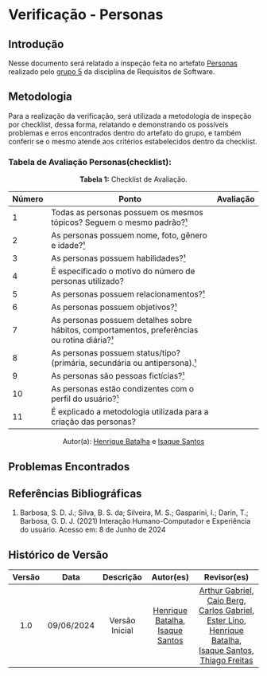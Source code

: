# Verificação - Personas

## Introdução

Nesse documento será relatado a inspeção feita no artefato [Personas](https://requisitos-de-software.github.io/2024.1-Sinesp_Cidadao/elicitacao/personas/) realizado pelo [grupo 5](https://github.com/Requisitos-de-Software/2024.1-Sinesp_Cidadao) da disciplina de Requisitos de Software.

## Metodologia 

Para a realização da verificação, será utilizada a metodologia de inspeção por checklist, dessa forma, relatando e demonstrando os possíveis problemas e erros encontrados dentro do artefato do grupo, e também conferir se o mesmo atende aos critérios estabelecidos dentro da checklist.


### Tabela de Avaliação Personas(checklist):

<font><p style="text-align: center">**Tabela 1:** Checklist de Avaliação.</p></font>

| Número | Ponto | Avaliação |
| ------------- | ------------- | ------------- |
| 1 | Todas as personas possuem os mesmos tópicos? Seguem o mesmo padrão?[¹](#ref1) |  |
| 2 | As personas possuem nome, foto, gênero e idade?[¹](#ref1) |  |
| 3 | As personas possuem habilidades?[¹](#ref1) |  |
| 4 | É especificado o motivo do número de personas utilizado? |  |
| 5 | As personas possuem relacionamentos?[¹](#ref1) |  |
| 6 | As personas possuem objetivos?[¹](#ref1) |  |
| 7 | As personas possuem detalhes sobre hábitos, comportamentos, preferências ou rotina diária?[¹](#ref1) |  |
| 8 | As personas possuem status/tipo? (primária, secundária ou antipersona).[¹](#ref1) |  |
| 9 | As personas são pessoas fictícias?[¹](#ref1) |  |
| 10 | As personas estão condizentes com o perfil do usuário?[¹](#ref1) |  |
| 11 | É explicado a metodologia utilizada para a criação das personas? |  |
<div align="center">Autor(a): <a href="https://github.com/HeBatalha">Henrique Batalha</a> e <a href="https://github.com/IsaqueSH">Isaque Santos</a></div>
					


## Problemas Encontrados


## Referências Bibliográficas 

<a id="ref1"></a>

1. Barbosa, S. D. J.; Silva, B. S. da; Silveira, M. S.; Gasparini, I.; Darin, T.; Barbosa, G. D. J. (2021) Interação Humano-Computador e Experiência do usuário. Acesso em: 8 de Junho de 2024


## Histórico de Versão

| Versão |    Data    |                      Descrição                      |      Autor(es)      | Revisor(es)  |
| :----: | :--------: | :-------------------------------------------------: | :-----------------: | :----------: |
|  1.0   | 09/06/2024 | Versão Inicial | [Henrique Batalha](https://github.com/HeBatalha), [Isaque Santos](https://github.com)|  [Arthur Gabriel](ArthurGabrieel), [Caio Berg](https://github.com/Caio-bergbjj), [Carlos Gabriel](https://github.com/TheCarlosRamos), [Ester Lino](https://github.com/esteerlino), [Henrique Batalha](https://github.com/HeBatalha), [Isaque Santos](https://github.com/IsaqueSH), [Thiago Freitas](https://github.com/thiagorfreitas) |
